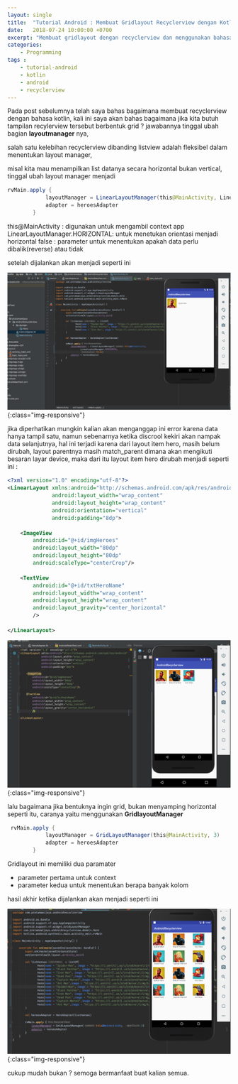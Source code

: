 ```yaml
---
layout: single
title:  "Tutorial Android : Membuat Gridlayout Recyclerview dengan Kotlin"
date:   2018-07-24 10:00:00 +0700
excerpt: "Membuat gridlayout dengan recyclerview dan menggunakan bahasa kotlin"
categories: 
    - Programming
tags : 
    - tutorial-android
    - kotlin
    - android
    - recyclerview
---
```


Pada post sebelumnya telah saya bahas bagaimana membuat recyclerview dengan bahasa kotlin, kali ini saya akan bahas bagaimana jika kita butuh tampilan recylerview tersebut berbentuk grid ? jawabannya tinggal ubah bagian **layoutmanager** nya, 

salah satu kelebihan recyclerview dibanding listview adalah fleksibel dalam menentukan layout manager,

misal kita mau menampilkan list datanya secara horizontal bukan vertical, tinggal ubah layout manager menjadi

```java
rvMain.apply {
            layoutManager = LinearLayoutManager(this@MainActivity, LinearLayoutManager.HORIZONTAL, false)
            adapter = heroesAdapter
        }

```
this@MainActivity : digunakan untuk mengambil context app
LinearLayoutManager.HORIZONTAL: untuk menetukan orientasi menjadi horizontal
false : parameter untuk menentukan apakah data perlu dibalik(reverse) atau tidak

setelah dijalankan akan menjadi seperti ini

![Android RecyclerView](/assets/images/recyclerview/rv_3.png){:class="img-responsive"}

jika diperhatikan mungkin kalian akan menganggap ini error karena data hanya tampil satu, namun sebenarnya ketika discrool kekiri akan nampak data selanjutnya, hal ini terjadi karena dari layout item hero, masih belum dirubah, layout parentnya masih match_parent dimana akan mengikuti besaran layar device, maka dari itu layout item hero dirubah menjadi seperti ini :

```xml
<?xml version="1.0" encoding="utf-8"?>
<LinearLayout xmlns:android="http://schemas.android.com/apk/res/android"
              android:layout_width="wrap_content"
              android:layout_height="wrap_content"
              android:orientation="vertical"
              android:padding="8dp">

    <ImageView
        android:id="@+id/imgHeroes"
        android:layout_width="80dp"
        android:layout_height="80dp"
        android:scaleType="centerCrop"/>

    <TextView
        android:id="@+id/txtHeroName"
        android:layout_width="wrap_content"
        android:layout_height="wrap_content"
        android:layout_gravity="center_horizontal"
        />

</LinearLayout>
```

![Android RecyclerView](/assets/images/recyclerview/rv_4.png){:class="img-responsive"}

lalu bagaimana jika bentuknya ingin grid, bukan menyamping horizontal seperti itu, caranya yaitu menggunakan **GridlayoutManager**

```java
 rvMain.apply {
            layoutManager = GridLayoutManager(this@MainActivity, 3)
            adapter = heroesAdapter
        }
```

Gridlayout ini memiliki dua paramater
- parameter pertama untuk context
- parameter kedua untuk menentukan berapa banyak kolom

hasil akhir ketika dijalankan akan menjadi seperti ini

![Android RecyclerView](/assets/images/recyclerview/rv_5.png){:class="img-responsive"}

cukup mudah bukan ? semoga bermanfaat buat kalian semua.
